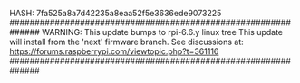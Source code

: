HASH: 7fa525a8a7d42235a8eaa52f5e3636ede9073225
##############################################################
WARNING: This update bumps to rpi-6.6.y linux tree
This update will install from the 'next' firmware branch.
See discussions at:
https://forums.raspberrypi.com/viewtopic.php?t=361116
##############################################################
